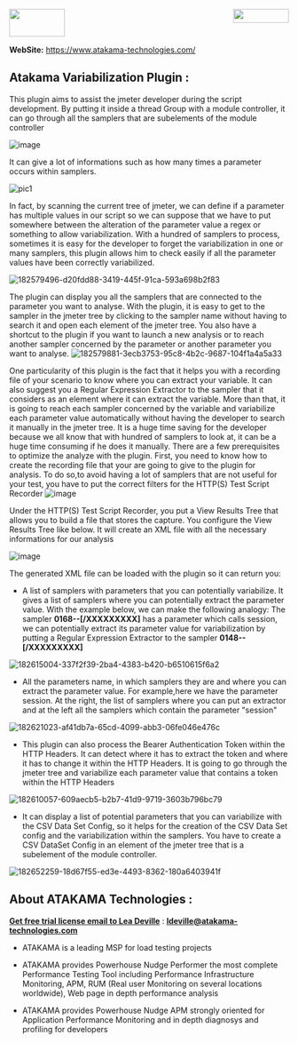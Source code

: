 <img align="right" width="100" height="25" src="https://user-images.githubusercontent.com/2484866/183616355-47012003-dd64-43d3-ad81-8130355c6f02.png"><img align="left" width="100" height="50" src="https://user-images.githubusercontent.com/2484866/183617885-138168ce-1074-4583-80e5-ce4ade236b2e.png"></br></br></br>





**WebSite:** https://www.atakama-technologies.com/


## Atakama Variabilization Plugin  :

This plugin aims to assist the jmeter developer during the script development. 
By putting it inside a thread Group with a module controller, it can go through all the samplers that are subelements of the module controller

![image](https://user-images.githubusercontent.com/2484866/182611112-19605d2d-40e1-4cf4-a114-0e2dfe54cf3a.png)

It can give a lot of informations such as how many times a parameter occurs within samplers.

![pic1](https://user-images.githubusercontent.com/2484866/182579087-59225ac5-8abb-4a87-835a-2f202b1374fd.png)

In fact, by scanning the current tree of jmeter, we can define if a parameter has multiple values in our script so we can suppose that we have to put somewhere between the alteration of the parameter value a regex or something to allow variabilization.
With a hundred of samplers to process, sometimes it is easy for the developer to forget the variabilization in one or many samplers, this plugin allows him to check easily if all the parameter values have been correctly variabilized.

![182579496-d20fdd88-3419-445f-91ca-593a698b2f83](https://user-images.githubusercontent.com/2484866/185175048-037362a3-dd45-4300-83b8-f5f6b15b1aae.png)

The plugin can display you all the samplers that are connected to the parameter you want to analyse. With the plugin, it is easy to get to the sampler in the jmeter tree by clicking to the sampler name without having to search it and open each element of the jmeter tree. You also have a shortcut to the plugin if you want  to launch a new analysis or to reach another sampler concerned by the parameter or another parameter you want to analyse.
![182579881-3ecb3753-95c8-4b2c-9687-104f1a4a5a33](https://user-images.githubusercontent.com/2484866/185934808-b171a25f-05db-4a3a-aba1-38a1d4a43045.png)

One particularity of this plugin is the fact that it helps you with a recording file of your scenario to know where you can extract your variable. It can also suggest you a Regular Expression Extractor to the sampler that it considers as an element where it can extract the variable. More than that, it is going to reach each sampler concerned by the variable and variabilize each parameter value automatically without having the developer to search it manually in the jmeter tree. It is a huge time saving for the developer because we all know that with hundred of samplers to look at, it can be a huge time consuming if he does it manually. 
There are a few prerequisites to optimize the analyze with the plugin. First, you need to know how to create the recording file that your are going to give to the plugin for analysis. To do so,to avoid having a lot of samplers that are not useful for your test, you have to put the correct filters for the HTTP(S) Test Script Recorder
![image](https://user-images.githubusercontent.com/2484866/182613159-9c8b6b39-aa1c-4187-854c-3f49464a5316.png)


Under the HTTP(S) Test Script Recorder, you put a View Results Tree that allows you to build a file that stores the capture. You configure the View Results Tree like below. It will create an XML file with all the necessary informations for our analysis

![image](https://user-images.githubusercontent.com/2484866/182889117-77232247-f08f-434a-9d3b-a21d8b03bd44.png)

The generated XML file can be loaded with the plugin so it can return you:
- A list of samplers with parameters that you can potentially variabilize. It gives a list of samplers  where you can potentially extract the parameter value.
With the example below, we can make the following  analogy:
The sampler **0168--[/XXXXXXXXX]** has a parameter which calls session, we can potentially extract its parameter value for variabilization by putting a Regular Expression Extractor to the sampler **0148--[/XXXXXXXXX]**

![182615004-337f2f39-2ba4-4383-b420-b6510615f6a2](https://user-images.githubusercontent.com/2484866/185176459-6d465fb5-1358-4d42-a727-385319d9755a.png)

- All the parameters name, in which samplers they are and where you can extract the parameter value. For example,here we have the parameter session. At the right, the list of samplers where you can put an extractor and at the left all the samplers which contain the parameter "session"

![182621023-af41db7a-65cd-4099-abb3-06fe046e476c](https://user-images.githubusercontent.com/2484866/185175311-29abd9ec-3a70-411f-9ed4-ae2ad552be52.png)

- This plugin can also process the Bearer Authentication Token within the HTTP Headers. It can detect where it has to extract the token and where it has to change it within the HTTP Headers.  It is going to go through the jmeter tree and variabilize each parameter value that contains a token within the HTTP Headers

![182610057-609aecb5-b2b7-41d9-9719-3603b796bc79](https://user-images.githubusercontent.com/2484866/185175208-fb7aebd0-b197-40bc-80db-db34cccc1c1f.png)

- It can display a list of potential parameters that you can variabilize with the CSV Data Set Config, so it helps for the creation of the CSV Data Set config and the variabilization within the samplers. You have to create a CSV DataSet Config in an element of the jmeter tree that is a subelement of the module controller.

![182652259-18d67f55-ed3e-4493-8362-180a6403941f](https://user-images.githubusercontent.com/2484866/185175548-f0784be6-aaf7-4f89-9bd9-893e23149137.png)

## About ATAKAMA Technologies  :

**<ins>Get free trial license email to Lea Deville</ins>** : **<ins>ldeville@atakama-technologies.com</ins>**

- ATAKAMA is a leading MSP for load testing projects

- ATAKAMA provides Powerhouse Nudge Performer the most complete Performance Testing Tool  including Performance Infrastructure Monitoring, APM, RUM (Real user Monitoring on several locations worldwide), Web page in depth performance analysis

- ATAKAMA provides Powerhouse Nudge APM strongly oriented for Application Performance Monitoring and in depth diagnosys and profiling for developers


